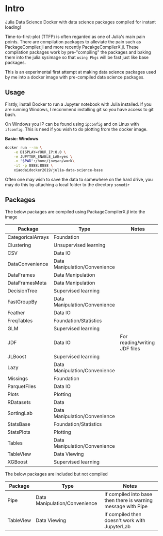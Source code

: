 # Intro
Julia Data Science Docker with data science packages compiled for instant loading!

Time-to-first-plot (TTFP) is often regarded as one of Julia's main pain points. There are compilation packages to alleviate the pain such as PackageCompiler.jl and more recently PacakgeCompilerX.jl. These compilation packages work by pre-"compiling" the packages and baking them into the julia sysimage so that `using Pkgs` will be fast just like base packages.

This is an experimental first attempt at making data science packages used by me into a docker image with pre-compiled data science packages.

## Usage

Firstly, install Docker to run a Jupyter notebook with Julia installed. If you are running Windows, I recommend installing git so you have access to git bash.

On Windows you IP can be found using `ipconfig` and on Linux with `ifconfig`. This is need if you wish to do plotting from the docker image.


**Basic: Windows**
```bash
docker run --rm \
	-e DISPLAY=YOUR_IP:0.0 \
	-e JUPYTER_ENABLE_LAB=yes \
	-v "$PWD":/home/jovyan/work\
	-it -p 8888:8888 \
	xiaodaidocker2019/julia-data-science-base
```

Often one may wish to save the data to somewhere on the hard drive, you may do this by attaching a local folder to the directory `somedir`

## Packages

The below packages are compiled using PackageCompilerX.jl into the image

| Package | Type | Notes | 
| -- | -- | -- |
| CategoricalArrays | Foundation |  |
| Clustering | Unsupervised learning |  |
| CSV | Data IO | |
| DataConvenience | Data Manipulation/Convenience |  |
| DataFrames | Data Manipulation |  |
| DataFramesMeta | Data Manipulation |  |
| DecisionTree | Supervised learning |  |
| FastGroupBy | Data Manipulation/Convenience |  |
| Feather | Data IO | |
| FreqTables | Foundation/Statistics |  |
| GLM | Supervised learning |  |
| JDF | Data IO | For reading/writing JDF files |
| JLBoost | Supervised learning |  |
| Lazy | Data Manipulation/Convenience |  |
| Missings | Foundation |  |
| ParquetFiles | Data IO |  |
| Plots | Plotting |
| RDatasets | Data |
| SortingLab | Data Manipulation/Convenience |  |
| StatsBase | Foundation/Statistics |  |
| StatsPlots | Plotting |
| Tables | Data Manipulation/Convenience |  |
| TableView | Data Viewing |  |
| XGBoost | Supervised learning |  |



The below packages are included but not compiled

| Package | Type | Notes |
| -- | -- | -- |
| Pipe | Data Manipulation/Convenience | If compiled into base then there is warning message with Pipe |
| TableView | Data Viewing | If compiled then doesn't work with JupyterLab |
